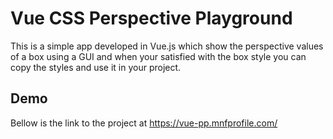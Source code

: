 # Vue CSS Perspective Playground

This is a simple app developed in Vue.js which show the perspective values of a box using a GUI and when your satisfied with the box style you can copy the styles and use it in your project.

## Demo

Bellow is the link to the project at https://vue-pp.mnfprofile.com/
